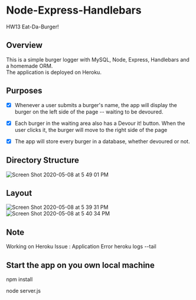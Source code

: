 # Node-Express-Handlebars
HW13  Eat-Da-Burger! 

## Overview 
This is a simple burger logger with MySQL, Node, Express, Handlebars and a homemade ORM.  
The application is deployed on Heroku.

## Purposes 
- [x] Whenever a user submits a burger's name, the app will display the burger on the left side of the page -- waiting to be devoured.
- [x] Each burger in the waiting area also has a Devour it! button. When the user clicks it, the burger will move to the right side of the page
- [x] The app will store every burger in a database, whether devoured or not.


## Directory Structure 
![Screen Shot 2020-05-08 at 5 49 01 PM](https://user-images.githubusercontent.com/55516592/81457686-5fdfbc00-9154-11ea-8f3a-af3b7a757495.png)

## Layout 
![Screen Shot 2020-05-08 at 5 39 31 PM](https://user-images.githubusercontent.com/55516592/81457495-8a7d4500-9153-11ea-8ba4-1cb30bc60fc7.png)
![Screen Shot 2020-05-08 at 5 40 34 PM](https://user-images.githubusercontent.com/55516592/81457497-8cdf9f00-9153-11ea-87dd-b563d6be3669.png)



## Note 
Working on Heroku Issue : Application Error heroku logs --tail



## Start the app on you own local machine
npm install 

node server.js